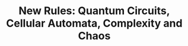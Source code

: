 ---
title: "New Rules: Quantum Circuits, Cellular Automata, Complexity and Chaos"
event: TCM graduate lectures
summary: Aspen Colloquium on Quantum Circuits
authors: [Austen Lamacraft]
tags: []
categories: []
all_day: false
publishDate: 2022-06-07T00:00:00Z
slides: new-rules
draft: false
---